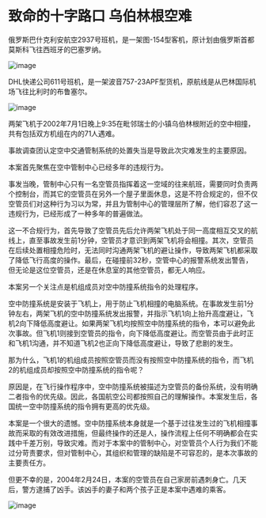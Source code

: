 # 致命的十字路口 乌伯林根空难

俄罗斯巴什克利安航空2937号班机，是一架图-154型客机，原计划由俄罗斯首都莫斯科飞往西班牙的巴塞罗纳。

![image](https://github.com/user-attachments/assets/b7d260cf-81b6-47e1-8e91-d66007ceae8b)

DHL快递公司611号班机，是一架波音757-23APF型货机，原航线是从巴林国际机场飞往比利时的布鲁塞尔。

![image](https://github.com/user-attachments/assets/2e8e4c43-4676-4884-b3e2-b773bc2e9e08)


两架飞机于2002年7月1日晚上9:35在毗邻瑞士的小镇乌伯林根附近的空中相撞，共有包括双方机组在内的71人遇难。

事故调查团认定空中交通管制系统的处置失当是导致此次灾难发生的主要原因。

本案首先聚焦在空中管制中心已经多年的违规行为。

事发当晚，管制中心只有一名空管员指挥着这一空域的往来航班，需要同时负责两个控制台，而其它的空管员在另外一个屋子里面休息，这是不符合规定的，但不仅空管员们对这种行为习以为常，并且为管制中心的管理层所了解，他们容忍了这一违规行为，已经形成了一种多年的普遍做法。

这一不合规行为，首先导致了空管员先后允许两架飞机处于同一高度相互交叉的航线上，直至事故发生前1分钟，空管员才意识到两架飞机将会相撞。其次，空管员在后续处置相撞危险时，无法同时沟通两架飞机的避让操作，导致两架飞机都采取了降低飞行高度的操作。最后，在碰撞前32秒，空管中心的报警系统发出警告，但无论是这位空管员，还是在休息室的其他空管员，都无人响应。

本案另一个关注点是机组成员对空中防撞系统指令的处理程序。

空中防撞系统是安装于飞机上，用于防止飞机相撞的电脑系统。在事故发生前1分钟左右，两架飞机的空中防撞系统发出报警，并指示飞机1向上抬升高度避让，飞机2向下降低高度避让。如果两架飞机均按照空中防撞系统的指令，本可以避免此次事故。但飞机1则接到空管员的指令，向下降低高度避让。而空管员由于此时正和飞机1沟通，并不知道飞机2也正向下降低高度避让，导致了悲剧的发生。

那为什么，飞机1的机组成员按照空管员而没有按照空中防撞系统的指令，而飞机2的机组成员却按照空中防撞系统的指令呢？

原因是，在飞行操作程序中，空中防撞系统被描述为空管员的备份系统，没有明确二者指令的优先级。因此，各国航空公司都按照自己的理解操作。本案发生后，各国统一空中防撞系统的指令拥有更高的优先级。

本案是一个很大的遗憾。空中防撞系统本身就是一个基于过往发生过的飞机相撞事故而采取的有效改进措施，但最终操作的还是人，操作流程上任何不明确都会在实践中千差万别，导致灾难。而对于本案中的管制中心，对空管员个人行为我们不能过分苛责要求，但对管制中心，其组织和管理的缺陷是不可容忍的，是本次事故的主要责任方。

但更不幸的是，2004年2月24日，本案的空管员在自己家房前遇刺身亡。几天后，警方逮捕了凶手。该凶手的妻子和两个孩子正是本案中遇难的乘客。


![image](https://github.com/user-attachments/assets/f5a512b2-1796-40ef-9328-2c4ec39f7df8)
